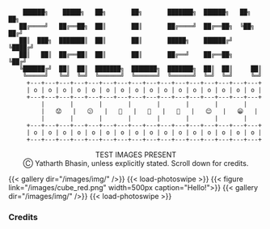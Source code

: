 ```goat

    ██████╗    █████╗   ██╗       ██╗       ███████╗  ██████╗   ██╗   ██╗
   ██╔════╝   ██╔══██╗  ██║       ██║       ██╔════╝  ██╔══██╗  ╚██╗ ██╔╝
   ██║  ███╗  ███████║  ██║       ██║       █████╗    ██████╔╝   ╚████╔╝ 
   ██║   ██║  ██╔══██║  ██║       ██║       ██╔══╝    ██╔══██╗    ╚██╔╝  
   ╚██████╔╝  ██║  ██║  ███████╗  ███████╗  ███████╗  ██║  ██║     ██║   
    ╚═════╝   ╚═╝  ╚═╝  ╚══════╝  ╚══════╝  ╚══════╝  ╚═╝  ╚═╝     ╚═╝
     +---+---+---+---+---+---+---+---+---+---+---+---+---+---+---+---+
     | o | o | o | o | o | o | o | o | o | o | o | o | o | o | o | o |
     +---+---+---+---+---+---+---+---+---+---+---+---+---+---+---+---+
         |       |       |       |       |       |       |       |    
         |   😟   |   😕   |   🙁   |   🤨   |   🙂   |   😊   |   😁   |    
         |       |       |       |       |       |       |       |    
     +---+---+---+---+---+---+---+---+---+---+---+---+---+---+---+---+
     | o | o | o | o | o | o | o | o | o | o | o | o | o | o | o | o |
     +---+---+---+---+---+---+---+---+---+---+---+---+---+---+---+---+
```
<div style="text-align: center;">
  TEST IMAGES PRESENT<br>  Ⓒ Yatharth Bhasin, unless explicitly stated. Scroll down for credits.
</div>

<span hidden> Images </span>
{{< gallery dir="/images/img/" />}} {{< load-photoswipe >}}
{{< figure link="/images/cube_red.png" width=500px caption="Hello!">}}
{{< gallery dir="/images/img/" />}} {{< load-photoswipe >}}


### Credits

